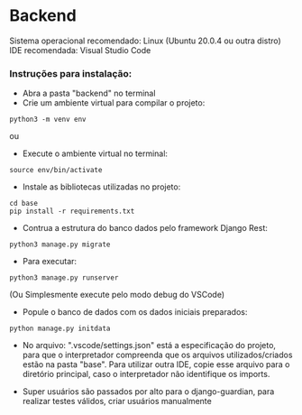# Backend

Sistema operacional recomendado: Linux (Ubuntu 20.0.4 ou outra distro)
IDE recomendada: Visual Studio Code

### Instruções para instalação:  

* Abra a pasta "backend" no terminal
* Crie um ambiente virtual para compilar o projeto: 
```
python3 -m venv env
```
ou
* Execute o ambiente virtual no terminal:
```
source env/bin/activate
```

* Instale as bibliotecas utilizadas no projeto: 
```
cd base
pip install -r requirements.txt
```

* Contrua a estrutura do banco dados pelo framework Django Rest:
```
python3 manage.py migrate
```

* Para executar:
```
python3 manage.py runserver
```
(Ou Simplesmente execute pelo modo debug do VSCode)  

* Popule o banco de dados com os dados iniciais preparados:
```
python manage.py initdata
```

* No arquivo: ".vscode/settings.json" está a especificação do projeto, para que o interpretador compreenda que os arquivos utilizados/criados estão na pasta "base". Para utilizar outra IDE, copie esse arquivo para o diretório principal, caso o interpretador não identifique os imports.  

* Super usuários são passados por alto para o django-guardian, para realizar testes válidos, criar usuários manualmente